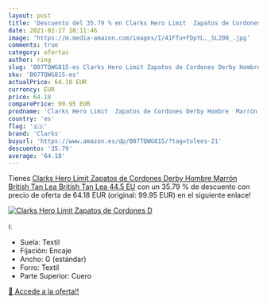 ```yaml
---
layout: post
title: 'Descuento del 35.79 % en Clarks Hero Limit  Zapatos de Cordones D'
date: 2021-02-17 18:11:46
image: 'https://m.media-amazon.com/images/I/41FTu+FDpYL._SL200_.jpg'
comments: true
category: ofertas
author: ring
slug: 'B07TQWG815-es Clarks Hero Limit Zapatos de Cordones Derby Hombre Marrón...'
sku: 'B07TQWG815-es'
actualPrice: 64.18 EUR
currency: EUR
price: 64.18
comparePrice: 99.95 EUR
prodname: 'Clarks Hero Limit  Zapatos de Cordones Derby Hombre  Marrón  British Tan Lea British Tan Lea   44.5 EU'
country: 'es'
flag: '🇪🇸'
brand: 'Clarks'
buyurl: 'https://www.amazon.es/dp/B07TQWG815/?tag=tolees-21'
descuento: '35.79'
average: '64.18'
---
```


Tienes [Clarks Hero Limit  Zapatos de Cordones Derby Hombre  Marrón  British Tan Lea British Tan Lea   44.5 EU](https://www.amazon.es/dp/B07TQWG815/?tag=tolees-21) con un 35.79 % de descuento con precio de oferta de 64.18 EUR (original: 99.95 EUR) en el siguiente enlace!

[![Clarks Hero Limit  Zapatos de Cordones D](https://m.media-amazon.com/images/I/41FTu+FDpYL._SL200_.jpg)](https://www.amazon.es/dp/B07TQWG815/?tag=tolees-21)

ℹ️:

- Suela: Textil
- Fijación: Encaje
- Ancho: G (estándar)
- Forro: Textil
- Parte Superior: Cuero

[🛒 Accede a la oferta!!](https://www.amazon.es/dp/B07TQWG815/?tag=tolees-21)
